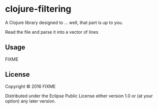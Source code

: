 # clojure-filtering

A Clojure library designed to ... well, that part is up to you.

Read the file and parse it into a vector of lines

## Usage

FIXME

## License

Copyright © 2016 FIXME

Distributed under the Eclipse Public License either version 1.0 or (at
your option) any later version.
